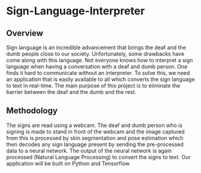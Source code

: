 # Sign-Language-Interpreter
## Overview
Sign language is an incredible advancement that brings the deaf and the dumb people close to our society. Unfortunately, some drawbacks have come along with this language. Not everyone knows how to interpret a sign language when having a conversation with a deaf and dumb person. One finds it hard to communicate without an interpreter. To solve this, we need an application that is easily available to all which converts the sign language to text in real-time. The main purpose of this project is to eliminate the barrier between the deaf and the dumb and the rest.
## Methodology
The signs are read using a webcam. The deaf and dumb person who is signing is made to stand in front of the webcam and the image captured from this is processed by skin segmentation and pose estimation which then decodes any sign language present by sending the pre-processed data to a neural network. The output of the neural network is again processed (Natural Language Processing) to convert the signs to text.
Our application will be built on Python and Tensorflow.

